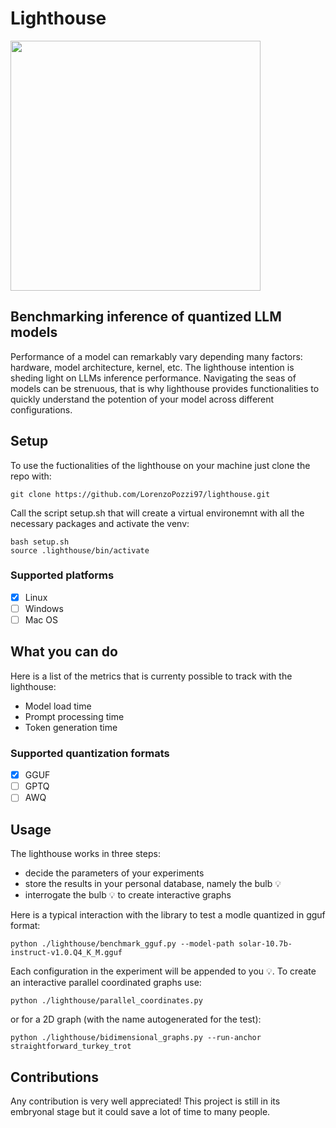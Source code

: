 # Lighthouse
<img src="https://github.com/LorenzoPozzi97/lighthouse/assets/83987444/283cb75c-c033-4b9d-8dcd-668b4054ad18" width="400" height="400">

## Benchmarking inference of quantized LLM models
Performance of a model can remarkably vary depending many factors: hardware, model architecture, kernel, etc. The lighthouse intention is sheding light on LLMs inference performance. Navigating the seas of models can be strenuous, that is why lighthouse provides functionalities to quickly understand the potention of your model across different configurations.

## Setup
To use the fuctionalities of the lighthouse on your machine just clone the repo with:
```
git clone https://github.com/LorenzoPozzi97/lighthouse.git
```
Call the script setup.sh that will create a virtual environemnt with all the necessary packages and activate the venv:
```
bash setup.sh
source .lighthouse/bin/activate
```
### Supported platforms
- [x] Linux
- [ ] Windows
- [ ] Mac OS
      
## What you can do
Here is a list of the metrics that is currenty possible to track with the lighthouse:
- Model load time
- Prompt processing time
- Token generation time

### Supported quantization formats
- [x] GGUF
- [ ] GPTQ
- [ ] AWQ

## Usage
The lighthouse works in three steps:
- decide the parameters of your experiments
- store the results in your personal database, namely the bulb 💡
- interrogate the bulb 💡 to create interactive graphs

Here is a typical interaction with the library to test a modle quantized in gguf format:
```
python ./lighthouse/benchmark_gguf.py --model-path solar-10.7b-instruct-v1.0.Q4_K_M.gguf
```
Each configuration in the experiment will be appended to you 💡. 
To create an interactive parallel coordinated graphs use:
```
python ./lighthouse/parallel_coordinates.py
```
or for a 2D graph (with the name autogenerated for the test):
```
python ./lighthouse/bidimensional_graphs.py --run-anchor straightforward_turkey_trot
```

## Contributions
Any contribution is very well appreciated! This project is still in its embryonal stage but it could save a lot of time to many people.
